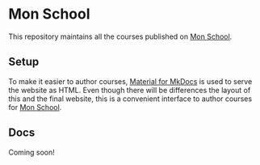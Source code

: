 # Mon School

This repository maintains all the courses published on [Mon School][].

[Mon School]: (https://mon.school/).

## Setup

To make it easier to author courses, [Material for MkDocs][mkdocs] is used to serve the website as HTML. Even though there will be differences the layout of this and the final website, this is a convenient interface to author courses for [Mon School][].

[mkdocs]: https://squidfunk.github.io/mkdocs-material/

## Docs

Coming soon!